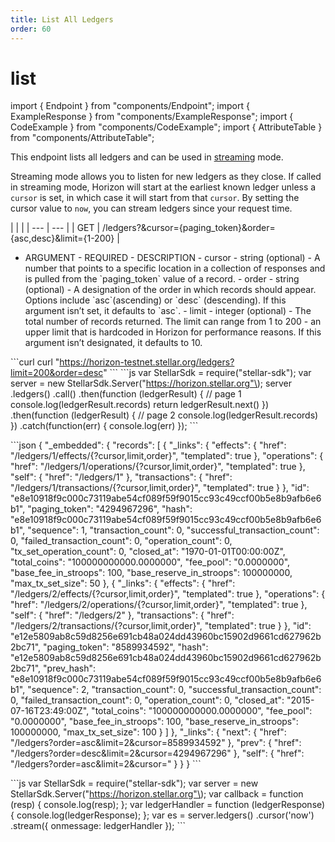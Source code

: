 ```yaml
---
title: List All Ledgers
order: 60
---
```


# list

import { Endpoint } from "components/Endpoint"; import { ExampleResponse } from "components/ExampleResponse"; import { CodeExample } from "components/CodeExample"; import { AttributeTable } from "components/AttributeTable";

This endpoint lists all ledgers and can be used in [streaming](../../introduction/streaming.md) mode.

Streaming mode allows you to listen for new ledgers as they close. If called in streaming mode, Horizon will start at the earliest known ledger unless a `cursor` is set, in which case it will start from that `cursor`. By setting the cursor value to `now`, you can stream ledgers since your request time.

 \| \| \| \| --- \| --- \| \| GET \| /ledgers?&cursor={paging\_token}&order={asc,desc}&limit={1-200} \|

 - ARGUMENT - REQUIRED - DESCRIPTION - cursor - string \(optional\) - A number that points to a specific location in a collection of responses and is pulled from the \`paging\_token\` value of a record. - order - string \(optional\) - A designation of the order in which records should appear. Options include \`asc\`\(ascending\) or \`desc\` \(descending\). If this argument isn’t set, it defaults to \`asc\`. - limit - integer \(optional\) - The total number of records returned. The limit can range from 1 to 200 - an upper limit that is hardcoded in Horizon for performance reasons. If this argument isn’t designated, it defaults to 10.

 \`\`\`curl curl "https://horizon-testnet.stellar.org/ledgers?limit=200&order=desc" \`\`\` \`\`\`js var StellarSdk = require\("stellar-sdk"\); var server = new StellarSdk.Server\("https://horizon.stellar.org"\); server .ledgers\(\) .call\(\) .then\(function \(ledgerResult\) { // page 1 console.log\(ledgerResult.records\) return ledgerResult.next\(\) }\) .then\(function \(ledgerResult\) { // page 2 console.log\(ledgerResult.records\) }\) .catch\(function\(err\) { console.log\(err\) }\); \`\`\`

 \`\`\`json { "\_embedded": { "records": \[ { "\_links": { "effects": { "href": "/ledgers/1/effects/{?cursor,limit,order}", "templated": true }, "operations": { "href": "/ledgers/1/operations/{?cursor,limit,order}", "templated": true }, "self": { "href": "/ledgers/1" }, "transactions": { "href": "/ledgers/1/transactions/{?cursor,limit,order}", "templated": true } }, "id": "e8e10918f9c000c73119abe54cf089f59f9015cc93c49ccf00b5e8b9afb6e6b1", "paging\_token": "4294967296", "hash": "e8e10918f9c000c73119abe54cf089f59f9015cc93c49ccf00b5e8b9afb6e6b1", "sequence": 1, "transaction\_count": 0, "successful\_transaction\_count": 0, "failed\_transaction\_count": 0, "operation\_count": 0, "tx\_set\_operation\_count": 0, "closed\_at": "1970-01-01T00:00:00Z", "total\_coins": "100000000000.0000000", "fee\_pool": "0.0000000", "base\_fee\_in\_stroops": 100, "base\_reserve\_in\_stroops": 100000000, "max\_tx\_set\_size": 50 }, { "\_links": { "effects": { "href": "/ledgers/2/effects/{?cursor,limit,order}", "templated": true }, "operations": { "href": "/ledgers/2/operations/{?cursor,limit,order}", "templated": true }, "self": { "href": "/ledgers/2" }, "transactions": { "href": "/ledgers/2/transactions/{?cursor,limit,order}", "templated": true } }, "id": "e12e5809ab8c59d8256e691cb48a024dd43960bc15902d9661cd627962b2bc71", "paging\_token": "8589934592", "hash": "e12e5809ab8c59d8256e691cb48a024dd43960bc15902d9661cd627962b2bc71", "prev\_hash": "e8e10918f9c000c73119abe54cf089f59f9015cc93c49ccf00b5e8b9afb6e6b1", "sequence": 2, "transaction\_count": 0, "successful\_transaction\_count": 0, "failed\_transaction\_count": 0, "operation\_count": 0, "closed\_at": "2015-07-16T23:49:00Z", "total\_coins": "100000000000.0000000", "fee\_pool": "0.0000000", "base\_fee\_in\_stroops": 100, "base\_reserve\_in\_stroops": 100000000, "max\_tx\_set\_size": 100 } \] }, "\_links": { "next": { "href": "/ledgers?order=asc&limit=2&cursor=8589934592" }, "prev": { "href": "/ledgers?order=desc&limit=2&cursor=4294967296" }, "self": { "href": "/ledgers?order=asc&limit=2&cursor=" } } } \`\`\`

 \`\`\`js var StellarSdk = require\("stellar-sdk"\); var server = new StellarSdk.Server\("https://horizon.stellar.org"\); var callback = function \(resp\) { console.log\(resp\); }; var ledgerHandler = function \(ledgerResponse\) { console.log\(ledgerResponse\); }; var es = server.ledgers\(\) .cursor\('now'\) .stream\({ onmessage: ledgerHandler }\); \`\`\`

